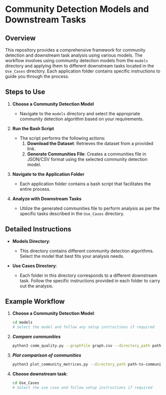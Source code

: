 # Community Detection Models and Downstream Tasks

## Overview

This repository provides a comprehensive framework for community detection and downstream task analysis using various models. The workflow involves using community detection models from the `models` directory and applying them to different downstream tasks located in the `Use_Cases` directory. Each application folder contains specific instructions to guide you through the process.

## Steps to Use

1. **Choose a Community Detection Model**
   - Navigate to the `models` directory and select the appropriate community detection algorithm based on your requirements.

2. **Run the Bash Script**
   - The script performs the following actions:
     1. **Download the Dataset**: Retrieves the dataset from a provided link.
     2. **Generate Communities File**: Creates a communities file in JSON/CSV format using the selected community detection model.

2. **Navigate to the Application Folder**
   - Each application folder contains a bash script that facilitates the entire process. 

4. **Analyze with Downstream Tasks**
   - Utilize the generated communities file to perform analysis as per the specific tasks described in the `Use_Cases` directory.

## Detailed Instructions

- **Models Directory**:
  - This directory contains different community detection algorithms. Select the model that best fits your analysis needs.
  
- **Use Cases Directory**:
  - Each folder in this directory corresponds to a different downstream task. Follow the specific instructions provided in each folder to carry out the analysis.

## Example Workflow

1. **Choose a Community Detection Model**:
   ```bash
   cd models
   # Select the model and follow any setup instructions if required

2. ***Compare communities***
   ```bash
   python3 comm_quality.py --graphfile graph.csv --directory_path path-to-communities-folder

3. ***Plot comparison of communities***
   ```bash
   python3 plot_community_metrices.py --directory_path path-to-communities_metrics-folder
   
3. **Choose downstream task**:
   ```bash
   cd Use_Cases
   # Select the use case and follow setup instructions if required 
